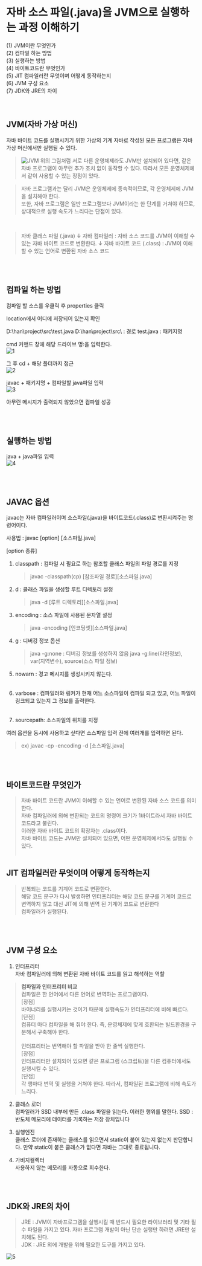 # 자바 소스 파일(.java)을 JVM으로 실행하는 과정 이해하기

(1) JVM이란 무엇인가<br>
(2) 컴파일 하는 방법<br>
(3) 실행하는 방법<br>
(4) 바이트코드란 무엇인가<br>
(5) JIT 컴파일러란 무엇이며 어떻게 동작하는지<br>
(6) JVM 구성 요소<br>
(7) JDK와 JRE의 차이
<br><br><br>

## JVM(자바 가상 머신)

자바 바이트 코드를 실행시키기 위한 가상의 기계
자바로 작성된 모든 프로그램은 자바 가상 머신에서만 실행될 수 있다.

> ![JVM](https://user-images.githubusercontent.com/66400531/115671407-6f680d00-a385-11eb-83c6-edd39ed4df4e.PNG)
> 위의 그림처럼 서로 다른 운영체제라도 JVM만 설치되어 있다면, 같은 자바 프로그램이 아무런 추가 조치 없이 동작할 수 있다. 따라서 모든 운영체제에서 같이 사용할 수 있는 장점이 있다.

> 자바 프로그램과는 달리 JVM은 운영체제에 종속적이므로, 각 운영체제에 JVM을 설치해야 한다.<br> 또한, 자바 프로그램은 일반 프로그램보다 JVM이라는 한 단계를 거쳐야 하므로, 상대적으로 실행 속도가 느리다는 단점이 있다.

<br>

> 자바 클래스 파일 (.java)
> ↓
> 자바 컴파일러 : 자바 소스 코드를 JVM이 이해할 수 있는 자바 바이트 코드로 변환한다.
> ↓
> 자바 바이트 코드 (.class) : JVM이 이해할 수 있는 언어로 변환된 자바 소스 코드

<br><br>

## 컴파일 하는 방법

컴파일 할 소스를 우클릭 후 properties 클릭

location에서 어디에 저장되어 있는지 확인

D:\han\project\src\test.java
D:\han\project\src\ : 경로
test.java : 패키지명

cmd 커맨드 창에 해당 드라이브 명:을 입력한다.<br>
![1](https://user-images.githubusercontent.com/66400531/115671213-3cbe1480-a385-11eb-8fb8-599cca6f49a2.PNG)

그 후 cd + 해당 폴더까지 접근<br>
![2](https://user-images.githubusercontent.com/66400531/115671370-66773b80-a385-11eb-8d64-e9f96e8d6594.PNG)

javac + 패키지명 + 컴파일할 java파일 입력<br>
![3](https://user-images.githubusercontent.com/66400531/115671376-6840ff00-a385-11eb-98f3-c5f378340f6e.PNG)

아무런 메시지가 출력되지 않았으면 컴파일 성공

<br><br>

## 실행하는 방법

java + java파일 입력<br>
![4](https://user-images.githubusercontent.com/66400531/115671391-6b3bef80-a385-11eb-8c4a-e50dba26b12a.PNG)

<br><br>

## JAVAC 옵션

javac는 자바 컴파일러이며 소스파일(.java)을 바이트코드(.class)로 변환시켜주는 명령어이다.

사용법 : javac [option] [소스파일.java]

[option 종류]

1. classpath : 컴파일 시 필요로 하는 참조할 클래스 파일의 파일 경로를 지정

   > javac -classpath(cp) [참조파일 경로][소스파일.java]

2. d : 클래스 파일을 생성할 루트 디렉토리 설정

   > java -d [루트 디렉토리][소스파일.java]

3. encoding : 소스 파일에 사용된 문자열 설정

   > java -encoding [인코딩셋][소스파일.java]

4. g : 디버깅 정보 옵션

   > java -g:none : 디버깅 정보를 생성하지 않음
   > java -g:line(라인정보), var(지역변수), source(소스 파일 정보)

5. nowarn : 경고 메시지를 생성시키지 않는다.<br><br>

6. varbose : 컴파일러와 링커가 현재 어느 소스파일이 컴파일 되고 있고, 어느 파일이 링크되고 있는지 그 정보를 출력한다.<br><br>

7. sourcepath: 소스파일의 위치를 지정

여러 옵션을 동시에 사용하고 싶다면 소스파일 입력 전에 여러개를 입력하면 된다.

> ex) javac -cp -encoding -d [소스파일.java]

<br><br>

## 바이트코드란 무엇인가

> 자바 바이트 코드란 JVM이 이해할 수 있는 언어로 변환된 자바 소스 코드를 의미한다.<br>자바 컴파일러에 의해 변환되는 코드의 명령어 크기가 1바이트라서 자바 바이트 코드라고 불린다.<br>이러한 자바 바이트 코드의 확장자는 .class이다.<br>자바 바이트 코드는 JVM만 설치되어 있으면, 어떤 운영체제에서라도 실행될 수 있다.
> <br><br>

## JIT 컴파일러란 무엇이며 어떻게 동작하는지

> 반복되는 코드를 기계어 코드로 변환한다.<br>해당 코드 문구가 다시 발생하면 인터프리터는 해당 코드 문구를 기계어 코드로 변역하지 않고 대신 JIT에 의해 번역 된 기계어 코드로 변환한다<br>컴파일러가 실행된다.

<br><br>

## JVM 구성 요소

1. 인터프리터<br>
   자바 컴파일러에 의해 변환된 자바 바이트 코드를 읽고 해석하는 역할

> <b>컴파일과 인터프리터 비교</b><br>컴파일은 한 언어에서 다른 언어로 변역하는 프로그램이다.<br>[장점]<br>바이너리를 실행시키는 것이기 때문에 실행속도가 인터프리터에 비해 빠르다.<br>[단점]<br>컴퓨터 마다 컴파일을 해 줘야 한다. 즉, 운영체제에 맞게 호환되는 빌드환경을 구분해서 구축해야 한다.<br><br>인터프리터는 번역해야 할 파일을 받아 한 줄씩 실행한다.<br>[장점]<br>인터프리터만 설치되어 있으면 같은 프로그램 (스크립트)을 다른 컴퓨터에서도 실행시킬 수 있다.<br>[단점]<br>각 행마다 번역 및 실행을 거쳐야 한다. 따라서, 컴파일된 프로그램에 비해 속도가 느리다.

2. 클래스 로더<br>
   컴파일러가 SSD 내부에 만든 .class 파일을 읽는다. 이러한 행위를 말한다.
   SSD : 반도체 메모리에 데이터를 기록하는 저장 장치입니다

3. 실행엔진<br>
   클래스 로더에 존재하는 클래스를 읽으면서 static이 붙어 있는지 없는지 판단합니다.
   만약 static이 붙은 클래스가 없다면 자바는 그대로 종료됩니다.

4. 가비지컬렉터<br>
   사용하지 않는 메모리를 자동으로 회수한다.

<br><br>

## JDK와 JRE의 차이

> JRE : JVM이 자바프로그램을 실행시킬 때 반드시 필요한 라이브러리 및 기타 필수 파일을 가지고 있다. 자바 프로그램 개발이 아닌 단순 실행만 하려면 JRE만 설치해도 된다.<br> JDK : JRE 외에 개발을 위해 필요한 도구를 가지고 있다.

![5](https://user-images.githubusercontent.com/66400531/115671402-6d9e4980-a385-11eb-90d4-783dbdd952a4.PNG)
